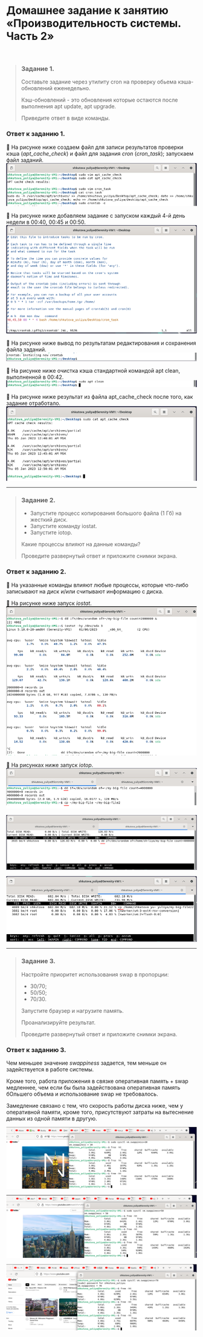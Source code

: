 # Домашнее задание к занятию «Производительность системы. Часть 2»
<br>

> ### Задание 1.
> Составьте задание через утилиту cron на проверку обьема кэша-обновлений еженедельно.
>
> Кэш-обновлений - это обновления которые остаются после выполнения apt update, apt upgrade.
>
> Приведите ответ в виде команды.
>
### Ответ к заданию 1.
:large_blue_diamond:	На рисунке ниже создаем файл для записи результатов проверки кэша (*apt_cache_check*) и файл для задания *cron* (*cron_task*); запускаем файл заданий.
<kbd><img src="/img/slinc-6.1.1.png"></kbd>
 
:large_blue_diamond:	На рисунке ниже добавляем задание с запуском каждый 4-й день недели в 00:40, 00:45 и 00:50.
<kbd><img src="/img/slinc-6.1.2.png"></kbd>
 
:large_blue_diamond: На рисунке ниже вывод по результатам редактирования и сохранения файла заданий.
<kbd><img src="/img/slinc-6.1.3.png"></kbd>
 
:large_blue_diamond: На рисунке ниже очистка кэша стандартной командой apt clean, выполненной в 00:42.
<kbd><img src="/img/slinc-6.1.4.png"></kbd>
 
:large_blue_diamond: На рисунке ниже результат из файла apt_cache_check после того, как задание отработало.
<kbd><img src="/img/slinc-6.1.5.png"></kbd>

---

> ### Задание 2.
> *	Запустите процесс копирования большого файла (1 Гб) на жесткий диск.
> *	Запустите команду iostat.
> *	Запустите iotop.
>
> Какие процессы влияют на данные команды?
>
> Проведите развернутый ответ и приложите снимки экрана.
>
### Ответ к заданию 2.
:large_blue_diamond:	На указанные команды влияют любые процессы, которые что-либо записывают на диск и/или считывают информацию с диска.

:large_blue_diamond: На рисунке ниже запуск *iostat*.
<kbd><img src="/img/slinc-6.2.1.png"></kbd>
 
:large_blue_diamond: На рисунках ниже запуск *iotop*.
<kbd><img src="/img/slinc-6.2.2.png"></kbd>
 
<kbd><img src="/img/slinc-6.2.3.png"></kbd>
 
<kbd><img src="/img/slinc-6.2.4.png"></kbd>

---

> ### Задание 3.
> Настройте приоритет использования swap в пропорции:
> *	30/70;
> *	50/50;
> *	70/30.
> 
> Запустите браузер и нагрузите память.
>
> Проанализируйте результат.
>
> Проведите развернутый ответ и приложите снимки экрана.
>
### Ответ к заданию 3.
Чем меньшее значение *swappiness* задается, тем меньше он задействуется в работе системы.

Кроме того, работа приложения в связке оперативная память + swap медленнее, чем если бы была задействована оперативная память бОльшего объема и использование swap не требовалось.

Замедление связано с тем, что скорость работы диска ниже, чем у оперативной памяти, кроме того, присутствуют затраты на вытеснение данных из одной памяти в другую.

<kbd><img src="/img/slinc-6.3.1.png"></kbd>
 
<kbd><img src="/img/slinc-6.3.2.png"></kbd>
 
<kbd><img src="/img/slinc-6.3.3.png"></kbd>
